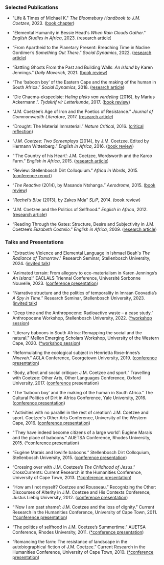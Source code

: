 ### Selected Publications

- "Life & Times of Michael K." _The Bloomsbury Handbook to J.M. Coetzee_, 2023. ([book chapter](https://www.bloomsbury.com/uk/bloomsbury-handbook-to-j-m-coetzee-9781350152052/))

- "Elemental Humanity in Bessie Head's _When Rain Clouds Gather_." _English Studies in Africa_, 2023. ([research article](https://www.tandfonline.com/doi/full/10.1080/00138398.2023.2128490))

- “From Apartheid to the Planetary Present: Breaching Time in Nadine Gordimer’s _Something Out There_.” _Social Dynamics_, 2022. ([research article](https://www.tandfonline.com/doi/full/10.1080/02533952.2022.2085856))

- “Battling Ghosts From the Past and Building Walls: _An Island_ by Karen Jennings.” _Daily Maverick_, 2021. ([book review](https://www.dailymaverick.co.za/article/2021-10-17-battling-ghosts-from-the-past-and-building-walls-an-island-by-karen-jennings/))

- “The ‘baboon boy’ of the Eastern Cape and the making of the human in South Africa.” _Social Dynamics_, 2018. ([research article](https://www.tandfonline.com/doi/full/10.1080/02533952.2018.1430477))

- “Die Chacma-ekspedisie: _Heling pleks van verdeling_ (2016), by Marius Ackermann.”. _Tydskrif vir Letterkunde_, 2017. ([book review](https://journals.assaf.org.za/index.php/tvl/article/view/1921))

- “J.M. Coetzee’s Age of Iron and the Poetics of Resistance.” _Journal of Commonwealth Literature_, 2017. ([research article](https://journals.sagepub.com/doi/full/10.1177/0021989415589832))

- “Drought: The Material Immaterial.” _Nature Critical_, 2016. ([critical reflection](https://naturecritical.wordpress.com/2016/03/18/drought-the-material-immaterial/))

- “_J.M. Coetzee: Two Screenplays_ (2014), by J.M. Coetzee. Edited by Hermann Wittenberg.” _English in Africa_, 2016. ([book review](https://www.ajol.info/index.php/eia/article/view/138264))

- “‘The Country of his Heart’: J.M. Coetzee, Wordsworth and the Karoo Farm.” _English in Africa_, 2015. ([research article](https://www.ajol.info/index.php/eia/article/view/122983))

- “Review: Stellenbosch Dirt Colloquium.” _Africa in Words_, 2015. ([conference report](https://africainwords.com/2015/04/02/review-stellenbosch-dirt-colloquium-march-2015/))

- “_The Reactive_ (2014), by Masande Ntshanga.” _Aerodrome_, 2015. ([book review](https://en.wikipedia.org/wiki/Masande_Ntshanga#cite_note-31))

- “_Rachel’s Blue_ (2013), by Zakes Mda” _SLiP_, 2014. ([book review](https://slipnet.co.za/view/reviews/mda-in-the-midwest/))

- “J.M. Coetzee and the Politics of Selfhood.” _English in Africa_, 2012. ([research article](https://journals.co.za/doi/10.10520/EJC125856))

- “Reading Through the Gates: Structure, Desire and Subjectivity in J.M. Coetzee’s _Elizabeth Costello_.” _English in Africa_, 2009. ([research article](https://journals.co.za/doi/10.10520/EJC47986))

### Talks and Presentations

- "Extractive Violence and Elemental Language in Ishmael Beah's _The Radiance of Tomorrow_." Research Seminar, Stellenbosch University, 2024. ([invited talk](https://www0.sun.ac.za/english/blog/2024/02/26/research-seminar-2/))

- “Animated terrain: From allegory to eco-materialism in Karen Jennings’s _An Island_.” EACLALS Triennal Conference, Université Sorbonne Nouvelle, 2023. ([conference presentation](https://eaclals2023.sciencesconf.org/))

- “Narrative structure and the politics of temporality in Imraan Coovadia’s _A Spy in Time_.” Research Seminar, Stellenbosch University, 2023. ([invited talk](https://www.linkedin.com/feed/update/urn:li:activity:7054738664991465472/))

- “Deep time and the Anthropocene: Radioactive waste – a case study.” Anthropocene Workshop, Stellenbosch University, 2022. ([\*workshop session]())

- “Literary baboons in South Africa: Remapping the social and the natural.” Mellon Emerging Scholars Workshop, University of the Western Cape, 2020. ([\*workshop session]())

- “Reformulating the ecological subject in Henrietta Rose-Innes’s _Nineveh_.” ACLA Conference, Georgetown University, 2019. ([conference presentation](chrome-extension://efaidnbmnnnibpcajpcglclefindmkaj/https://www.acla.org/sites/default/files/files/ACLA_2019_ProgramGuide.pdf))

- “Body, affect and social critique: J.M. Coetzee and sport.” Travelling with Coetzee: Other Arts, Other Languages Conference, Oxford University, 2017. ([conference](https://africainwords.com/2017/09/03/event-travelling-with-coetzee-29-sept-1-oct-2017-oxford/) presentation)

- “The ‘baboon boy’ and the making of the human in South Africa.” The Cultural Politics of Dirt in Africa Conference, Yale University, 2016. ([conference presentation](https://african.macmillan.yale.edu/event/workshop-cultural-politics-dirt-africa))

- “‘Activities with no parallel in the rest of creation’: J.M. Coetzee and sport. Coetzee's Other Arts Conference, University of the Western Cape, 2016. ([conference presentation](http://www.coetzeecollective.net/events-2016.html))

- “‘They have indeed become citizens of a large world’: Eugène Marais and the place of baboons.” AUETSA Conference, Rhodes University, 2015. ([\*conference presentation]())

- “Eugène Marais and lowlife baboons.” Stellenbosch Dirt Colloquium, Stellenbosch University, 2015. ([conference presentation](https://africainwords.com/2015/04/02/review-stellenbosch-dirt-colloquium-march-2015/))

- “Crossing over with J.M. Coetzee’s _The Childhood of Jesus_.” CrossCurrents: Current Research in the Humanities Conference, University of Cape Town, 2013. ([\*conference presentation]())

- “How am I not myself? Coetzee and Rousseau.” Recognizing the Other: Discourses of Alterity in J.M. Coetzee and His Contexts Conference, Justus Liebig University, 2012. ([conference presentation](chrome-extension://efaidnbmnnnibpcajpcglclefindmkaj/https://gretaolsonorg.files.wordpress.com/2017/05/programmcoetzee.pdf))

- “‘Now I am past shame’: J.M. Coetzee and the loss of dignity.” Current Research in the Humanities Conference, University of Cape Town, 2011. ([\*conference presentation]())

- “The politics of selfhood in J.M. Coetzee’s Summertime.” AUETSA Conference, Rhodes University, 2011. ([\*conference presentation]())

- “Romancing the farm: The resistance of landscape in the autobiographical fiction of J.M. Coetzee.” Current Research in the Humanities Conference, University of Cape Town, 2010. ([\*conference presentation]())